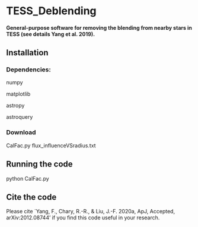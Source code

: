 # TESS_Deblending

#### General-purpose software for removing the blending from nearby stars in TESS (see details Yang et al. 2019).

## Installation
### Dependencies:

numpy

matplotlib

astropy

astroquery

### Download
CalFac.py flux_influenceVSradius.txt

## Running the code
python CalFac.py

## Cite the code
Please cite `Yang, F., Chary, R.-R., & Liu, J.-F. 2020a, ApJ, Accepted, arXiv:2012.08744’ if you find this code useful in your research.   



